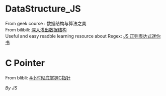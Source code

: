 # DataStructure_JS
From geek  course : 数据结构与算法之美
<br/>
From bilibili: [深入浅出数据结构](https://www.bilibili.com/video/BV1Fv4y1f7T1?p=10&spm_id_from=pageDriver&vd_source=02ba9e80db761656dead335b2b187405)
<br/>
Useful and easy readble learning resource about Regex: [JS 正则表达式迷你书](https://github.com/SunJiejing/DataStructure_JS/blob/main/JavaScript%E6%AD%A3%E5%88%99%E8%A1%A8%E8%BE%BE%E5%BC%8F%E8%BF%B7%E4%BD%A0%E4%B9%A6.pdf)

# C Pointer
From blibli: [4小时彻底掌握C指针](https://www.bilibili.com/video/BV1Fv4y1f7T1/?spm_id_from=333.788.b_7265636f5f6c697374.1)

*By JS*
